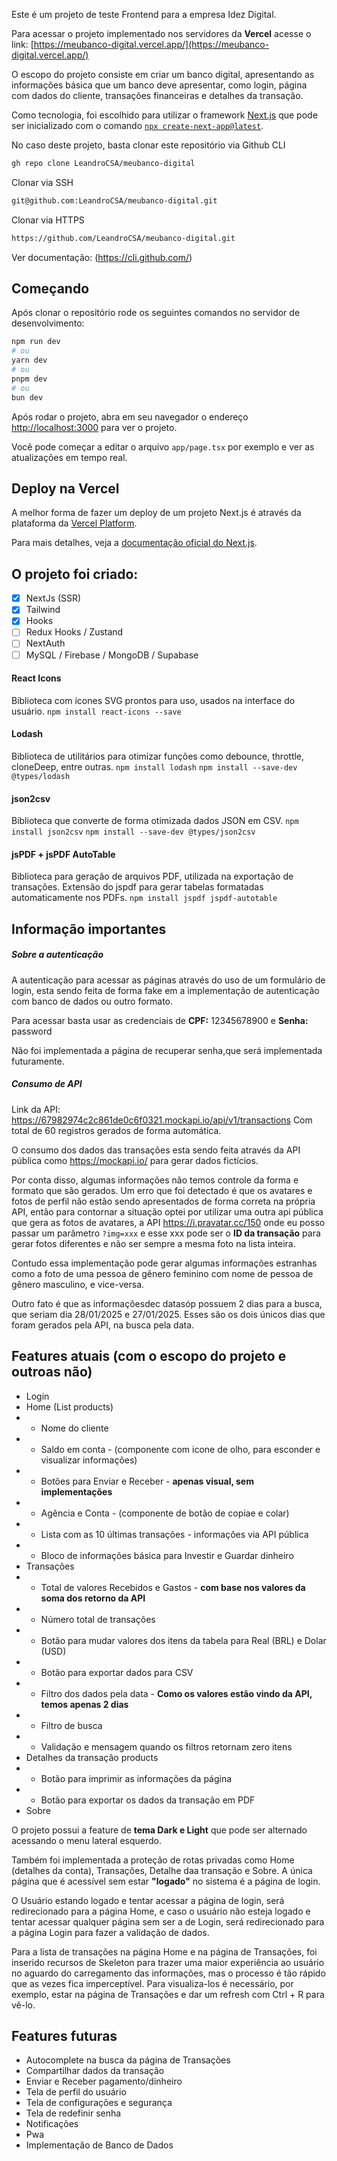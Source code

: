 Este é um projeto de teste Frontend para a empresa Idez Digital.

Para acessar o projeto implementado nos servidores da **Vercel** acesse o link:
[https://meubanco-digital.vercel.app/](https://meubanco-digital.vercel.app/)

O escopo do projeto consiste em criar um banco digital, apresentando as informações básica que um banco deve apresentar, como login, página com dados do cliente, transações financeiras e detalhes da transação.

Como tecnologia, foi escolhido para utilizar o framework [Next.js](https://nextjs.org) que pode ser inicializado com o comando [`npx create-next-app@latest`](https://nextjs.org/docs/app/api-reference/cli/create-next-app).

No caso deste projeto, basta clonar este repositório via Github CLI

```bash
gh repo clone LeandroCSA/meubanco-digital
```

Clonar via SSH

```bash
git@github.com:LeandroCSA/meubanco-digital.git
```

Clonar via HTTPS
```bash
https://github.com/LeandroCSA/meubanco-digital.git
```

Ver documentação: (https://cli.github.com/)

## Começando

Após clonar o repositório rode os seguintes comandos no servidor de desenvolvimento:

```bash
npm run dev
# ou
yarn dev
# ou
pnpm dev
# ou
bun dev
```

Após rodar o projeto, abra em seu navegador o endereço [http://localhost:3000](http://localhost:3000) para ver o projeto.

Você pode começar a editar o arquivo `app/page.tsx` por exemplo e ver as atualizações em tempo real.


## Deploy na Vercel

A melhor forma de fazer um deploy de um projeto Next.js é através da plataforma da [Vercel Platform](https://vercel.com/).

Para mais detalhes, veja a [documentação oficial do Next.js](https://nextjs.org/docs/app/building-your-application/deploying).


## O projeto foi criado:

- [x] NextJs (SSR)
- [x] Tailwind
- [x] Hooks
- [ ] Redux Hooks / Zustand
- [ ] NextAuth
- [ ] MySQL / Firebase / MongoDB / Supabase

#### React Icons
Biblioteca com ícones SVG prontos para uso, usados na interface do usuário.
`npm install react-icons --save`

#### Lodash
Biblioteca de utilitários para otimizar funções como debounce, throttle, cloneDeep, entre outras.
`npm install lodash`
`npm install --save-dev @types/lodash`

#### json2csv
Biblioteca que converte de forma otimizada dados JSON em CSV.
`npm install json2csv`
`npm install --save-dev @types/json2csv`

#### jsPDF + jsPDF AutoTable
Biblioteca para geração de arquivos PDF, utilizada na exportação de transações. Extensão do jspdf para gerar tabelas formatadas automaticamente nos PDFs.
`npm install jspdf jspdf-autotable`

## Informação importantes
##### Sobre a autenticação

A autenticação para acessar as páginas através do uso de um formulário de login, esta sendo feita de forma fake em a implementação de autenticação com banco de dados ou outro formato.

Para acessar basta usar as credenciais de **CPF:** 12345678900 e **Senha:** password

Não foi implementada a página de recuperar senha,que será implementada futuramente.

##### Consumo de API

Link da API: https://67982974c2c861de0c6f0321.mockapi.io/api/v1/transactions
Com total de 60 registros gerados de forma automática.

O consumo dos dados das transações esta sendo feita através da API pública como https://mockapi.io/ para gerar dados fictícios. 

Por conta disso, algumas informações não temos controle da forma e formato que são gerados. Um erro que foi detectado é que os avatares e fotos de perfil não estão sendo apresentados de forma correta na própria API, então para contornar a situação optei por utilizar uma outra api pública que gera as fotos de avatares, a API https://i.pravatar.cc/150 onde eu posso passar um parâmetro `?img=xxx` e esse xxx pode ser o **ID da transação** para gerar fotos diferentes e não ser sempre a mesma foto na lista inteira.

Contudo essa implementação pode gerar algumas informações estranhas como a foto de uma pessoa de gênero feminino com nome de pessoa de gênero masculino, e vice-versa.

Outro fato é que as informaçõesdec datasóp possuem 2 dias para a busca, que seriam dia 28/01/2025 e 27/01/2025. Esses são os dois únicos dias que foram gerados pela API, na busca pela data.

## Features atuais (com o escopo do projeto e outroas não)

- Login
- Home (List products)
- - Nome do cliente
- - Saldo em conta - (componente com icone de olho, para esconder e visualizar informações)
- - Botões para Enviar e Receber - **apenas visual, sem implementações**
- - Agência e Conta - (componente de botão de copiae e colar)
- - Lista com as 10 últimas transações - informações via API pública
- - Bloco de informações básica para Investir e Guardar dinheiro
- Transações
- - Total de valores Recebidos e Gastos - **com base nos valores da soma dos retorno da API**
- - Número total de transações
- - Botão para mudar valores dos itens da tabela para Real (BRL) e Dolar (USD)
- - Botão para exportar dados para CSV
- - Filtro dos dados pela data - **Como os valores estão vindo da API, temos apenas 2 dias**
- - Filtro de busca
- - Validação e mensagem quando os filtros retornam zero itens
- Detalhes da transação products
- - Botão para imprimir as informações da página
- - Botão para exportar os dados da transação em PDF
- Sobre

O projeto possui a feature de **tema Dark e Light** que pode ser alternado acessando o menu lateral esquerdo.

Também foi implementada a proteção de rotas privadas como Home (detalhes da conta), Transações, Detalhe daa transação e Sobre. A única página que é acessível sem estar **"logado"** no sistema é a página de login.

O Usuário estando logado e tentar acessar a página de login, será redirecionado para a página Home, e caso o usuário não esteja logado e tentar acessar qualquer página sem ser a de Login, será redirecionado para a página Login para fazer a validação de dados.

Para a lista de transações na página Home e na página de Transações, foi inserido recursos de Skeleton para trazer uma maior experiência ao usuário no aguardo do carregamento das informações, mas o processo é tão rápido que as vezes fica imperceptível. Para visualiza-los é necessário, por exemplo, estar na página de Transações e dar um refresh com Ctrl + R para vê-lo.

## Features futuras

- Autocomplete na busca da página de Transações
- Compartilhar dados da transação
- Enviar e Receber pagamento/dinheiro
- Tela de perfil do usuário
- Tela de configurações e segurança
- Tela de redefinir senha
- Notificações
- Pwa
- Implementação de Banco de Dados